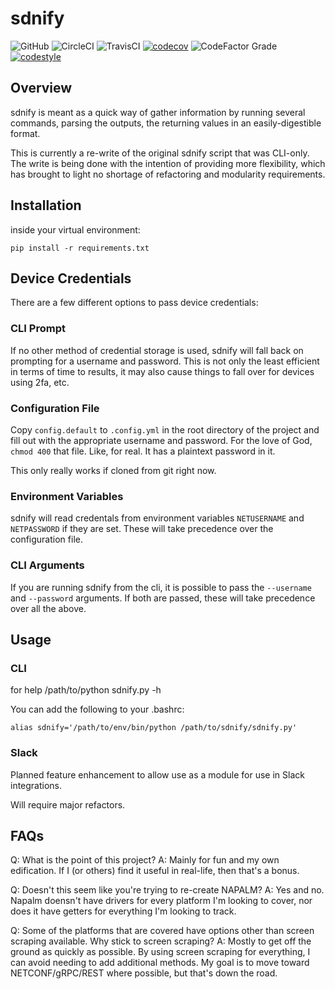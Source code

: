 # sdnify

![GitHub](https://img.shields.io/github/license/ericrochow/sdnify)
![CircleCI](https://img.shields.io/circleci/build/github/ericrochow/sdnify/master)
![TravisCI](https://img.shields.io/travis/ericrochow/sdnify/master)
[![codecov](https://codecov.io/gh/ericrochow/sdnify/branch/such_refactor/graph/badge.svg)](https://codecov.io/gh/ericrochow/sdnify)
![CodeFactor Grade](https://img.shields.io/codefactor/grade/github/ericrochow/sdnify)
[![codestyle](https://img.shields.io/badge/code%20style-black-black)](https://github.com/psf/black)

## Overview

sdnify is meant as a quick way of gather information by running several commands, parsing the outputs, the returning values in an easily-digestible format.


This is currently a re-write of the original sdnify script that was CLI-only. The write is being done with the intention of providing more flexibility, which has brought to light no shortage of refactoring and modularity requirements.

## Installation

inside your virtual environment:

``pip install -r requirements.txt``


## Device Credentials

There are a few different options to pass device credentials:

### CLI Prompt

If no other method of credential storage is used, sdnify will fall back on prompting for a username and password. This is not only the least efficient in terms of time to results, it may also cause things to fall over for devices using 2fa, etc.

### Configuration File

Copy ``config.default`` to ``.config.yml`` in the root directory of the project and fill out with the appropriate username and password. For the love of God, ``chmod 400`` that file. Like, for real. It has a plaintext password in it.

This only really works if cloned from git right now.

### Environment Variables

sdnify will read credentals from environment variables `NETUSERNAME` and `NETPASSWORD` if they are set. These will take precedence over the configuration file.

### CLI Arguments

If you are running sdnify from the cli, it is possible to pass the `--username` and `--password` arguments. If both are passed, these will take precedence over all the above.

## Usage

### CLI

for help /path/to/python sdnify.py -h

You can add the following to your .bashrc:

``alias sdnify='/path/to/env/bin/python /path/to/sdnify/sdnify.py'``

### Slack

Planned feature enhancement to allow use as a module for use in Slack integrations.

Will require major refactors.

## FAQs

Q: What is the point of this project?
A: Mainly for fun and my own edification. If I (or others) find it useful in
   real-life, then that's a bonus.

Q: Doesn't this seem like you're trying to re-create NAPALM?
A: Yes and no. Napalm doensn't have drivers for every platform I'm looking to
   cover, nor does it have getters for everything I'm looking to track.

Q: Some of the platforms that are covered have options other than screen
   scraping available. Why stick to screen scraping?
A: Mostly to get off the ground as quickly as possible. By using screen
   scraping for everything, I can avoid needing to add additional methods. My
   goal is to move toward NETCONF/gRPC/REST where possible, but that's down the
   road.
